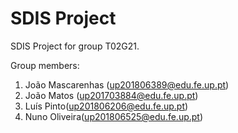 # SDIS Project

SDIS Project for group T02G21.

Group members:

1. João Mascarenhas (up201806389@edu.fe.up.pt)
2. João Matos (up201703884@edu.fe.up.pt)
3. Luís Pinto(up201806206@edu.fe.up.pt)
4. Nuno Oliveira(up201806525@edu.fe.up.pt)
